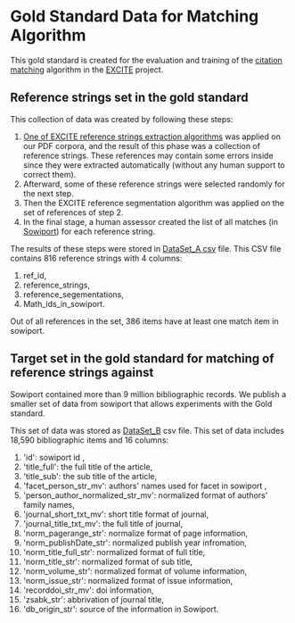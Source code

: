 # Gold Standard Data for Matching Algorithm

This gold standard is created for the evaluation and training of the [citation matching](https://github.com/exciteproject/ref_matcher) algorithm in the [EXCITE](http://excite.west.uni-koblenz.de/website/) project.

## Reference strings set in the gold standard

This collection of data was created by following these steps:
  1. [One of EXCITE reference strings extraction algorithms]( https://github.com/exciteproject/refext) was applied on our PDF corpora, and the result of this phase was a collection of reference strings. These references may contain some errors inside since they were extracted automatically (without any human support to correct them). 
  2. Afterward, some of these reference strings were selected randomly for the next step.
  3. Then the EXCITE reference segmentation algorithm was applied on the set of references of step 2.
  4. In the final stage, a human assessor created the list of all matches (in [Sowiport](http://sowiport.gesis.org/)) for each reference string.
  
The results of these steps were stored in [DataSet_A csv](https://raw.githubusercontent.com/exciteproject/GoldStandard_for_matching/master/Datasets_for_matching/%5BDataSet_A%5D_Extracted_references_and_Match_IDs.csv) file. This CSV file contains 816 reference strings with 4 columns:

  1. ref_id,
  2. reference_strings,
  3. reference_segementations,
  4. Math_ids_in_sowiport. 

Out of all references in the set, 386 items have at least one match item in sowiport.


## Target set in the gold standard for matching of reference strings against

Sowiport contained more than 9 million bibliographic records. We publish a smaller set of data from sowiport that allows experiments with the Gold standard.  

This set of data was stored as [DataSet_B](https://raw.githubusercontent.com/exciteproject/GoldStandard_for_matching/master/Datasets_for_matching/%5BDataSet_B%5D_samll_collection_data_in_sowiport.csv) csv file. This set of data includes 18,590 bibliographic items and 16 columns:

  1. 'id': sowiport id ,
  2. 'title_full': the full title of the article,
  3. 'title_sub': the sub title of the article,
  4. 'facet_person_str_mv': authors' names used for facet in sowiport ,
  5. 'person_author_normalized_str_mv': normalized format of authors' family names,
  6. 'journal_short_txt_mv': short title format of journal,
  7. 'journal_title_txt_mv': the full title of journal,
  8. 'norm_pagerange_str': normalize format of page information,
  9. 'norm_publishDate_str': normalized publish year infromation,
  10. 'norm_title_full_str': normalized format of full title,
  11. 'norm_title_str': normalized format of sub title,
  12. 'norm_volume_str': normalized format of volume information,
  13. 'norm_issue_str': normalized format of issue information,
  14. 'recorddoi_str_mv': doi information,
  15. 'zsabk_str': abbrivation of journal title,
  16. 'db_origin_str': source of the information in Sowiport.
